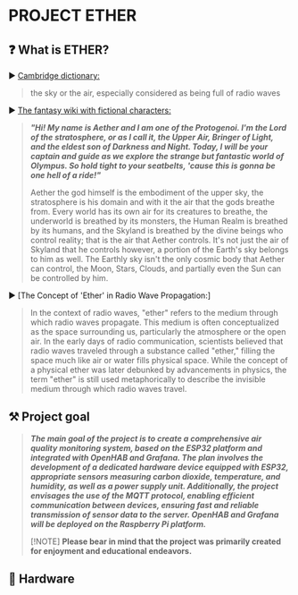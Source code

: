 # PROJECT ETHER

## ❓ What is ETHER?

▶️ [Cambridge dictionary:](https://dictionary.cambridge.org/dictionary/english/ether)

> the sky or the air, especially considered as being full of radio waves

▶️ [The fantasy wiki with fictional characters:](https://gods-and-demons.fandom.com/wiki/Aether_(Deity))

> ***"Hi! My name is Aether and I am one of the Protogenoi. I'm the Lord of the stratosphere,
> or as I call it, the Upper Air, Bringer of Light, and the eldest son of Darkness and Night.
> Today, I will be your captain and guide as we explore the strange but fantastic world of Olympus.
> So hold tight to your seatbelts, 'cause this is gonna be one hell of a ride!"***
>
> Aether the god himself is the embodiment of the upper sky, the stratosphere is his domain and 
> with it the air that the gods breathe from. Every world has its own air for its creatures to breathe,
> the underworld is breathed by its monsters, the Human Realm is breathed by its humans, and the Skyland 
> is breathed by the divine beings who control reality; that is the air that Aether controls. It's not just 
> the air of Skyland that he controls however, a portion of the Earth's sky belongs to him as well. The Earthly sky 
> isn't the only cosmic body that Aether can control, the Moon, Stars, Clouds, and partially even the Sun can be controlled by him.

▶️ [The Concept of 'Ether' in Radio Wave Propagation:]

> In the context of radio waves, "ether" refers to the medium through which radio waves propagate.
> This medium is often conceptualized as the space surrounding us, particularly the atmosphere or the open air.
> In the early days of radio communication, scientists believed that radio waves traveled through a substance called
> "ether," filling the space much like air or water fills physical space. While the concept of a physical ether 
> was later debunked by advancements in physics, the term "ether" is still used metaphorically to describe the 
> invisible medium through which radio waves travel.

## ⚒️  Project goal 

> ***The main goal of the project is to create a comprehensive air quality monitoring system, 
> based on the ESP32 platform and integrated with OpenHAB and Grafana. The plan involves the development of 
> a dedicated hardware device equipped with ESP32, appropriate sensors measuring carbon dioxide, temperature, and humidity, 
> as well as a power supply unit. Additionally, the project envisages the use of the MQTT protocol,
> enabling efficient communication between devices, ensuring fast and reliable transmission of sensor data to the server.
> OpenHAB and Grafana will be deployed on the Raspberry Pi platform.***
>
> [!NOTE] 
> **Please bear in mind that the project was primarily created for enjoyment and educational endeavors.**

## 🔌 Hardware
